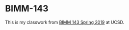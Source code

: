 # BIMM-143

This is my classwork from [BIMM 143 Spring 2019](https://bioboot.github.io/bimm143_S19/) at UCSD.

